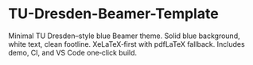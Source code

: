 # TU-Dresden-Beamer-Template
Minimal TU Dresden–style blue Beamer theme. Solid blue background, white text, clean footline. XeLaTeX‑first with pdfLaTeX fallback. Includes demo, CI, and VS Code one‑click build.
